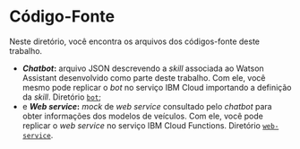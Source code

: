 # Código-Fonte

Neste diretório, você encontra os arquivos dos códigos-fonte deste trabalho.

- **_Chatbot_:** arquivo JSON descrevendo a _skill_ associada ao Watson Assistant desenvolvido como parte deste trabalho. Com ele, você mesmo pode replicar o _bot_ no serviço IBM Cloud importando a definição da _skill_. Diretório [`bot`](./bot/);
- e **_Web service_:** _mock_ de _web service_ consultado pelo _chatbot_ para obter informações dos modelos de veículos. Com ele, você pode replicar o _web service_ no serviço IBM Cloud Functions. Diretório [`web-service`](./web-service/).
